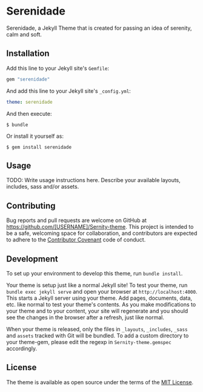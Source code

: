 # Serenidade

Serenidade, a Jekyll Theme that is created for passing an idea of serenity, calm and soft. 

## Installation

Add this line to your Jekyll site's `Gemfile`:

```ruby
gem "serenidade"
```

And add this line to your Jekyll site's `_config.yml`:

```yaml
theme: serenidade
```

And then execute:

    $ bundle

Or install it yourself as:

    $ gem install serenidade

## Usage

TODO: Write usage instructions here. Describe your available layouts, includes, sass and/or assets.

## Contributing

Bug reports and pull requests are welcome on GitHub at https://github.com/[USERNAME]/Sernity-theme. This project is intended to be a safe, welcoming space for collaboration, and contributors are expected to adhere to the [Contributor Covenant](https://www.contributor-covenant.org/) code of conduct.

## Development

To set up your environment to develop this theme, run `bundle install`.

Your theme is setup just like a normal Jekyll site! To test your theme, run `bundle exec jekyll serve` and open your browser at `http://localhost:4000`. This starts a Jekyll server using your theme. Add pages, documents, data, etc. like normal to test your theme's contents. As you make modifications to your theme and to your content, your site will regenerate and you should see the changes in the browser after a refresh, just like normal.

When your theme is released, only the files in `_layouts`, `_includes`, `_sass` and `assets` tracked with Git will be bundled.
To add a custom directory to your theme-gem, please edit the regexp in `Sernity-theme.gemspec` accordingly.

## License

The theme is available as open source under the terms of the [MIT License](https://opensource.org/licenses/MIT).
